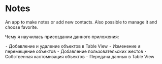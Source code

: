 # Notes
An app to make notes or add new contacts. Also possible to manage it and choose favorite. 

Чему я научилась присоздании данного приложения:

 ⁃ Добавление и удаление объектов в Table View
 ⁃ Изменение и перемещение объектов
 ⁃ Добавление пользовательских жестов
 ⁃ Собственная кастомизация объектов
 ⁃ Передача данных в Table View
